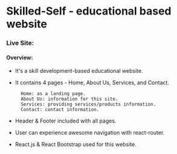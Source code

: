 # Skilled-Self - educational based website
### Live Site:
#### Overview:

  * It's a skill development-based educational website.
  * It contains 4 pages - Home, About Us, Services, and Contact.
  
          Home: as a landing page.
          About Us: information for this site.
          Services: providing services/products information.
          Contact: contact information.
          

  * Header & Footer included with all pages.
  * User can experience awesome navigation with react-router.
  * React.js & React Bootstrap used for this website.
